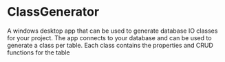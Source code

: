 # ClassGenerator
A windows desktop app that can be used to generate database IO classes for your project.
The app connects to your database and can be used to generate a class per table.
Each class contains the properties and CRUD functions for the table

